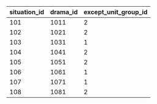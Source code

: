 |situation_id|drama_id|except_unit_group_id|
| --- | --- | --- |
|101|1011|2|
|102|1021|2|
|103|1031|1|
|104|1041|2|
|105|1051|2|
|106|1061|1|
|107|1071|1|
|108|1081|2|